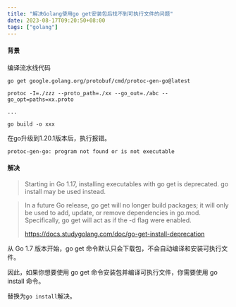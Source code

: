 ```yaml
---
title: "解决Golang使用go get安装包后找不到可执行文件的问题"
date: 2023-08-17T09:20:50+08:00
tags: ["golang"]
---
```


#### 背景

编译流水线代码

```
go get google.golang.org/protobuf/cmd/protoc-gen-go@latest

protoc -I=./zzz --proto_path=./xx --go_out=./abc --go_opt=paths=xx.proto

...

go build -o xxx
```

在go升级到1.20.1版本后，执行报错。

```
protoc-gen-go: program not found or is not executable
```

#### 解决

> Starting in Go 1.17, installing executables with go get is deprecated. go install may be used instead.

> In a future Go release, go get will no longer build packages; it will only be used to add, update, or remove dependencies in go.mod. Specifically, go get will act as if the -d flag were enabled.
>
> https://docs.studygolang.com/doc/go-get-install-deprecation


从 Go 1.7 版本开始，go get 命令默认只会下载包，不会自动编译和安装可执行文件。

因此，如果你想要使用 go get 命令安装包并编译可执行文件，你需要使用 go install 命令。

替换为`go install`解决。